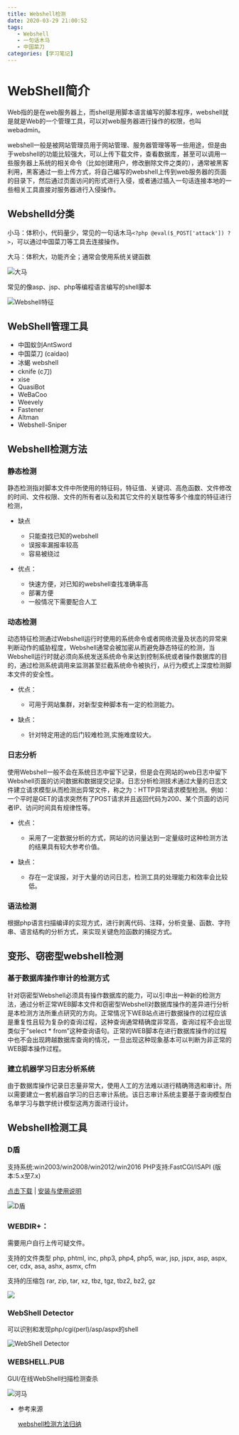 ```yaml
---
title: Webshell检测
date: 2020-03-29 21:00:52
tags:
   - Webshell
   - 一句话木马
   - 中国菜刀
categories: [学习笔记]
---
```


# WebShell简介

Web指的是在web服务器上，而shell是用脚本语言编写的脚本程序，webshell就是就是Web的一个管理工具，可以对web服务器进行操作的权限，也叫webadmin。

<!-- more -->

webshell一般是被网站管理员用于网站管理、服务器管理等等一些用途，但是由于webshell的功能比较强大，可以上传下载文件，查看数据库，甚至可以调用一些服务器上系统的相关命令（比如创建用户，修改删除文件之类的），通常被黑客利用，黑客通过一些上传方式，将自己编写的webshell上传到web服务器的页面的目录下，然后通过页面访问的形式进行入侵，或者通过插入一句话连接本地的一些相关工具直接对服务器进行入侵操作。

## Webshelld分类
小马：体积小，代码量少，常见的一句话木马`<?php @eval($_POST['attack']) ?>`，可以通过中国菜刀等工具去连接操作。

大马：体积大，功能齐全；通常会使用系统关键函数

![大马](https://s1.ax1x.com/2020/03/29/GZ9VpV.png)

常见的像asp、jsp、php等编程语言编写的shell脚本

![Webshell特征](https://s1.ax1x.com/2020/03/29/GZP6eg.png)

## WebShell管理工具

- 中国蚁剑AntSword
- 中国菜刀 (caidao)
-  冰蝎 webshell
-  cknife (c刀)
-  xise
-  QuasiBot
-  WeBaCoo
-  Weevely
-  Fastener
-  Altman
-  Webshell-Sniper

## Webshell检测方法

### 静态检测

静态检测指对脚本文件中所使用的特征码，特征值、关键词、高危函数、文件修改的时间、文件权限、文件的所有者以及和其它文件的关联性等多个维度的特征进行检测，

- 缺点
  - 只能查找已知的webshell
  - 误报率漏报率较高
  - 容易被绕过

- 优点：
  - 快速方便，对已知的webshell查找准确率高
  - 部署方便
  - 一般情况下需要配合人工

### 动态检测

动态特征检测通过Webshell运行时使用的系统命令或者网络流量及状态的异常来判断动作的威胁程度，Webshell通常会被加密从而避免静态特征的检测，当Webshell运行时就必须向系统发送系统命令来达到控制系统或者操作数据库的目的，通过检测系统调用来监测甚至拦截系统命令被执行，从行为模式上深度检测脚本文件的安全性。

- 优点：
  - 可用于网站集群，对新型变种脚本有一定的检测能力。

- 缺点：
  - 针对特定用途的后门较难检测,实施难度较大。

### 日志分析

使用Webshell一般不会在系统日志中留下记录，但是会在网站的web日志中留下Webshell页面的访问数据和数据提交记录。日志分析检测技术通过大量的日志文件建立请求模型从而检测出异常文件，称之为：HTTP异常请求模型检测。例如：一个平时是GET的请求突然有了POST请求并且返回代码为200、某个页面的访问者IP、访问时间具有规律性等。

- 优点：
  - 采用了一定数据分析的方式，网站的访问量达到一定量级时这种检测方法的结果具有较大参考价值。

- 缺点：
  - 存在一定误报，对于大量的访问日志，检测工具的处理能力和效率会比较低。

### 语法检测

根据php语言扫描编译的实现方式，进行剥离代码、注释，分析变量、函数、字符串、语言结构的分析方式，来实现关键危险函数的捕捉方式。

## 变形、窃密型webshell检测

### 基于数据库操作审计的检测方式

针对窃密型Webshell必须具有操作数据库的能力，可以引申出一种新的检测方法，通过分析正常WEB脚本文件和窃密型Webshell对数据库操作的差异进行分析是本检测方法所重点研究的方向。正常情况下WEB站点进行数据操作的过程应该是重复性且较为复杂的查询过程，这种查询通常精确度非常高，查询过程不会出现类似于“select * from”这种查询语句。正常的WEB脚本在进行数据库操作的过程中也不会出现跨越数据库查询的情况，一旦出现这种现象基本可以判断为非正常的WEB脚本操作过程。

### **建立机器学习日志分析系统**

由于数据库操作记录日志量非常大，使用人工的方法难以进行精确筛选和审计。所以需要建立一套机器自学习的日志审计系统。该日志审计系统主要基于查询模型白名单学习与数学统计模型这两方面进行设计。



## Webshell检测工具

### D盾

支持系统:win2003/win2008/win2012/win2016
PHP支持:FastCGI/ISAPI (版本:5.x至7.x)

[点击下载](http://www.d99net.net/down/d_safe_2.1.5.4.zip) | [安装与使用说明](http://www.d99net.net/News.asp?id=106)

![D盾](https://s1.ax1x.com/2020/03/29/GZVH0K.png)

### WEBDIR+：

需要用户自行上传可疑文件。

支持的文件类型 php, phtml, inc, php3, php4, php5, war, jsp, jspx, asp, aspx, cer, cdx, asa, ashx, asmx, cfm

支持的压缩包 rar, zip, tar, xz, tbz, tgz, tbz2, bz2, gz

![](https://s1.ax1x.com/2020/03/29/GZZKBV.png)

### WebShell Detector

可以识别和发现php/cgi(perl)/asp/aspx的shell

![WebShell Detector](https://s1.ax1x.com/2020/03/29/GZZx5F.png)

### WEBSHELL.PUB

GUI/在线WebShell扫描检测查杀

![河马](https://s1.ax1x.com/2020/03/29/GZeyIU.png)

* 参考来源

  [webshell检测方法归纳](https://www.cnblogs.com/he1m4n6a/p/9245155.html "webshell检测方法归纳")